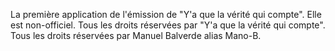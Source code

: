 La première application de l'émission de "Y'a que la vérité qui compte". Elle est non-officiel.
Tous les droits réservées par "Y'a que la vérité qui compte".
Tous les droits réservées par Manuel Balverde alias Mano-B.
